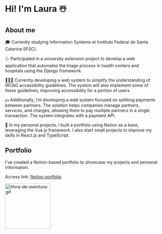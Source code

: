# Hi! I'm Laura ☃️

## About me
🎓 Currently studying Information Systems at Instituto Federal de Santa Catarina (IFSC).

🩺 Participated in a university extension project to develop a web application that automates the triage process in health centers and hospitals using the Django framework.

👩‍🦯‍➡️ Currently developing a web system to simplify the understanding of WCAG accessibility guidelines. The system will also implement some of these guidelines, improving accessibility for a portion of users.

💵 Additionally, I’m developing a web system focused on splitting payments between partners. The solution helps companies manage partners, services, and charges, allowing them to pay multiple partners in a single transaction. The system integrates with a payment API.

🦊 In my personal projects, I built a portfolio using Notion as a base, leveraging the Vue.js framework. I also start small projects to improve my skills in React.js and TypeScript.

## Portfolio
I've created a Notion-based portfolio to showcase my projects and personal information.

Access link: [Notion portfolio](https://notionportfolio.vercel.app/)

<div>
  <img alt="Hora-de-aventura-gif" height="150" width="150" src="https://i.gifer.com/origin/13/1304437320c45941d4b4ca3995f24a1a_w200.gif">
</div>
